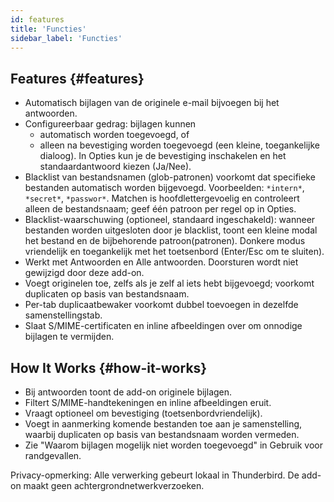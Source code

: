 ```yaml
---
id: features
title: 'Functies'
sidebar_label: 'Functies'
---
```


## Features {#features}

- Automatisch bijlagen van de originele e-mail bijvoegen bij het antwoorden.
- Configureerbaar gedrag: bijlagen kunnen
  - automatisch worden toegevoegd, of
  - alleen na bevestiging worden toegevoegd (een kleine, toegankelijke dialoog). In Opties kun je de bevestiging inschakelen en het standaardantwoord kiezen (Ja/Nee).
- Blacklist van bestandsnamen (glob-patronen) voorkomt dat specifieke bestanden automatisch worden bijgevoegd. Voorbeelden: `*intern*`, `*secret*`, `*passwor*`.
  Matchen is hoofdlettergevoelig en controleert alleen de bestandsnaam; geef één patroon per regel op in Opties.
- Blacklist-waarschuwing (optioneel, standaard ingeschakeld): wanneer bestanden worden uitgesloten door je blacklist, toont een kleine modal het bestand en de bijbehorende patroon(patronen). Donkere modus vriendelijk en toegankelijk met het toetsenbord (Enter/Esc om te sluiten).
- Werkt met Antwoorden en Alle antwoorden. Doorsturen wordt niet gewijzigd door deze add-on.
- Voegt originelen toe, zelfs als je zelf al iets hebt bijgevoegd; voorkomt duplicaten op basis van bestandsnaam.
- Per-tab duplicaatbewaker voorkomt dubbel toevoegen in dezelfde samenstellingstab.
- Slaat S/MIME-certificaten en inline afbeeldingen over om onnodige bijlagen te vermijden.

## How It Works {#how-it-works}

- Bij antwoorden toont de add-on originele bijlagen.
- Filtert S/MIME-handtekeningen en inline afbeeldingen eruit.
- Vraagt optioneel om bevestiging (toetsenbordvriendelijk).
- Voegt in aanmerking komende bestanden toe aan je samenstelling, waarbij duplicaten op basis van bestandsnaam worden vermeden.
- Zie "Waarom bijlagen mogelijk niet worden toegevoegd" in Gebruik voor randgevallen.

Privacy-opmerking: Alle verwerking gebeurt lokaal in Thunderbird. De add-on maakt geen achtergrondnetwerkverzoeken.
